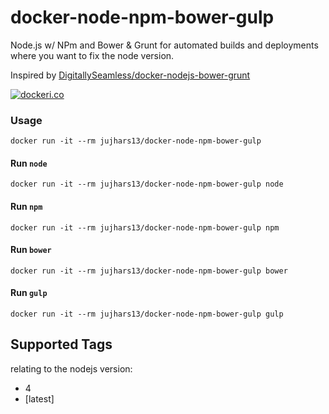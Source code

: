 # docker-node-npm-bower-gulp
Node.js w/ NPm and Bower &amp; Grunt for automated builds and deployments where you want to fix the node version.

Inspired by [DigitallySeamless/docker-nodejs-bower-grunt](https://github.com/DigitallySeamless/docker-nodejs-bower-grunt/)

[![dockeri.co](http://dockeri.co/image/jujhars13/docker-node-npm-bower-gulp)](https://hub.docker.com/r/jujhars13/docker-node-npm-bower-gulp/)

### Usage

    docker run -it --rm jujhars13/docker-node-npm-bower-gulp

#### Run `node`

    docker run -it --rm jujhars13/docker-node-npm-bower-gulp node

#### Run `npm`

    docker run -it --rm jujhars13/docker-node-npm-bower-gulp npm

#### Run `bower`

    docker run -it --rm jujhars13/docker-node-npm-bower-gulp bower

#### Run `gulp`

    docker run -it --rm jujhars13/docker-node-npm-bower-gulp gulp

## Supported Tags
relating to the nodejs version:

- 4
- [latest]
